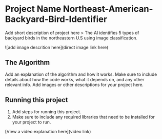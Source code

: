 # Project Name Northeast-American-Backyard-Bird-Identifier

 Add short description of project here > 
The AI identifies 5 types of backyard birds in the northeastern U.S using image classification.  

![add image descrition here](direct image link here)

## The Algorithm

Add an explanation of the algorithm and how it works. Make sure to include details about how the code works, what it depends on, and any other relevant info. Add images or other descriptions for your project here. 

## Running this project

1. Add steps for running this project.
2. Make sure to include any required libraries that need to be installed for your project to run.

[View a video explanation here](video link)
